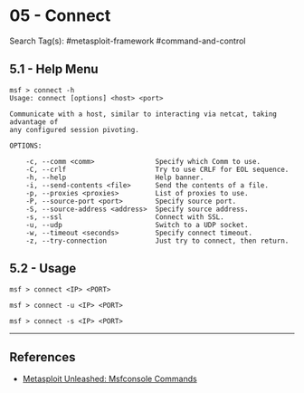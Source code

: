 # 05 - Connect

Search Tag(s): #metasploit-framework #command-and-control

## 5.1 - Help Menu

```
msf > connect -h
Usage: connect [options] <host> <port>

Communicate with a host, similar to interacting via netcat, taking advantage of
any configured session pivoting.

OPTIONS:

    -c, --comm <comm>               Specify which Comm to use.
    -C, --crlf                      Try to use CRLF for EOL sequence.
    -h, --help                      Help banner.
    -i, --send-contents <file>      Send the contents of a file.
    -p, --proxies <proxies>         List of proxies to use.
    -P, --source-port <port>        Specify source port.
    -S, --source-address <address>  Specify source address.
    -s, --ssl                       Connect with SSL.
    -u, --udp                       Switch to a UDP socket.
    -w, --timeout <seconds>         Specify connect timeout.
    -z, --try-connection            Just try to connect, then return.
```

## 5.2 - Usage

```
msf > connect <IP> <PORT>

msf > connect -u <IP> <PORT>

msf > connect -s <IP> <PORT>
```

---
## References

- [Metasploit Unleashed: Msfconsole Commands](https://www.offsec.com/metasploit-unleashed/msfconsole-commands/)